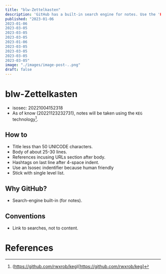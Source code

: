 ```yaml
---
title: "blw-Zettelkasten"
description: 'GitHub has a built-in search engine for notes. Use the 'KEG' technology to take notes.'
published: "2023-01-06
2023-01-06
2023-03-05
2023-03-05
2023-03-05
2023-01-06
2023-03-05
2023-03-05
2023-03-05
2023-03-05"
image: "./images/image-post-..png"
draft: false
---
```


# blw-Zettelkasten

- isosec: 20221004152318
- As of know (20221123232731), notes will be taken using the `KEG` technology[^1].

## How to

- Title less than 50 UNICODE characters.
- Body of about 25-30 lines.
- References incusing URLs section after body.
- Hashtags on last line after 4-space indent.
- Use an Isosec indentifier because human friendly
- Stick with single level list.

## Why GitHub?

- Search-engine built-in (for notes).

## Conventions

- Link to searches, not to content.

# References
[^1]: (https://github.com/rwxrob/keg)[https://github.com/rwxrob/keg]
